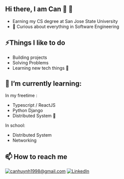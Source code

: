 ## Hi there, I am Can 👋 :apple:
- Earning my CS degree at San Jose State University
- :eyes: Curious about everything in Software Engineering

## ⚡Things I like to do
- Building projects
- Solving Problems
- Learning new tech things :muscle: 

## 🔭 I’m currently learning:
In my freetime :
- Typescript / ReactJS
- Python Django
- Distributed System :monocle_face:

In school:
- Distributed System
- Networking

## 📫 How to reach me
<a href="mailto:canhuynh1998@gmail.com">![canhuynh1998@gmail.com](https://img.shields.io/badge/Gmail-D14836?style=for-the-badge&logo=gmail&logoColor=white)</a> <a href="https://www.linkedin.com/in/hoccanhuynh/">![LinkedIn](https://img.shields.io/badge/LinkedIn-0077B5?style=for-the-badge&logo=linkedin&logoColor=white)</a>



<!--
**canhuynh1998/canhuynh1998** is a ✨ _special_ ✨ repository because its `README.md` (this file) appears on your GitHub profile.

Here are some ideas to get you started:

- 🔭 I’m currently working on ...
- 🌱 I’m currently learning ...
- 👯 I’m looking to collaborate on ...
- 🤔 I’m looking for help with ...
- 💬 Ask me about ...
- 📫 How to reach me: ...
- 😄 Pronouns: ...
- ⚡ Fun fact: ...
-->

